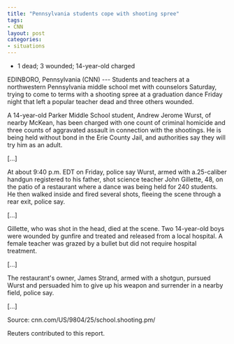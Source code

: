 ```yaml
---
title: "Pennsylvania students cope with shooting spree"
tags:
- CNN
layout: post
categories:
- situations
---
```


- 1 dead; 3 wounded; 14-year-old charged

EDINBORO, Pennsylvania (CNN) --- Students and teachers at a northwestern Pennsylvania middle school met with counselors Saturday, trying to come to terms with a shooting spree at a graduation dance Friday night that left a popular teacher dead and three others wounded.

A 14-year-old Parker Middle School student, Andrew Jerome Wurst, of nearby McKean, has been charged with one count of criminal homicide and three counts of aggravated assault in connection with the shootings. He is being held without bond in the Erie County Jail, and authorities say they will try him as an adult.

\[...\]

At about 9:40 p.m. EDT on Friday, police say Wurst, armed with a.25-caliber handgun registered to his father, shot science teacher John Gillette, 48, on the patio of a restaurant where a dance was being held for 240 students. He then walked inside and fired several shots, fleeing the scene through a rear exit, police say.

\[...\]

Gillette, who was shot in the head, died at the scene. Two 14-year-old boys were wounded by gunfire and treated and released from a local hospital. A female teacher was grazed by a bullet but did not require hospital treatment.

\[...\]

The restaurant's owner, James Strand, armed with a shotgun, pursued Wurst and persuaded him to give up his weapon and surrender in a nearby field, police say.

\[...\]

Source: cnn.com/US/9804/25/school.shooting.pm/

Reuters contributed to this report.
